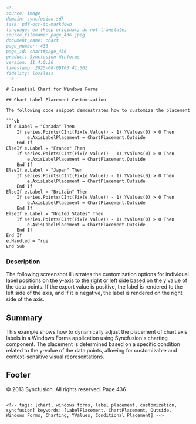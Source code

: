 ```html
<!-- 
source: image
domain: syncfusion-sdk
task: pdf-ocr-to-markdown
language: en (keep original; do not translate)
source_filename: page_436.jpeg
document_name: chart
page_number: 436
page_id: chart#page_436
product: Syncfusion Winforms
version: 11.4.0.26
timestamp: 2025-08-09T03:41:50Z
fidelity: lossless
-->

# Essential Chart for Windows Forms

## Chart Label Placement Customization

The following code snippet demonstrates how to customize the placement of individual labels on the y-axis of a chart:

```vb
If e.Label = "Canada" Then
    If series.Points(CInt(Fix(e.Value)) - 1).YValues(0) > 0 Then
        e.AxisLabelPlacement = ChartPlacement.Outside
    End If
ElseIf e.Label = "France" Then
    If series.Points(CInt(Fix(e.Value)) - 1).YValues(0) > 0 Then
        e.AxisLabelPlacement = ChartPlacement.Outside
    End If
ElseIf e.Label = "Japan" Then
    If series.Points(CInt(Fix(e.Value)) - 1).YValues(0) > 0 Then
        e.AxisLabelPlacement = ChartPlacement.Outside
    End If
ElseIf e.Label = "Britain" Then
    If series.Points(CInt(Fix(e.Value)) - 1).YValues(0) > 0 Then
        e.AxisLabelPlacement = ChartPlacement.Outside
    End If
ElseIf e.Label = "United States" Then
    If series.Points(CInt(Fix(e.Value)) - 1).YValues(0) > 0 Then
        e.AxisLabelPlacement = ChartPlacement.Outside
    End If
End If
e.Handled = True
End Sub
```

### Description

The following screenshot illustrates the customization options for individual label positions on the y-axis to the right or left side based on the y value of the data points. If the export value is positive, the label is rendered to the left side of the axis, and if it is negative, the label is rendered on the right side of the axis.

## Summary

This example shows how to dynamically adjust the placement of chart axis labels in a Windows Forms application using Syncfusion's charting component. The placement is determined based on a specific condition related to the y-value of the data points, allowing for customizable and context-sensitive visual representations.

## Footer
© 2013 Syncfusion. All rights reserved.
Page 436
```

<!-- tags: [chart, windows forms, label placement, customization, syncfusion] keywords: [LabelPlacement, ChartPlacement, Outside, Windows Forms, Charting, YValues, Conditional Placement] -->